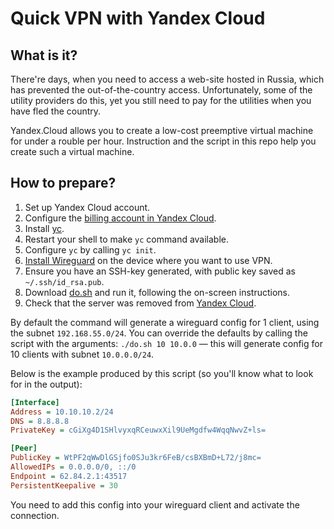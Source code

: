 # Quick VPN with Yandex Cloud

## What is it?

There're days, when you need to access a web-site hosted in Russia, which has prevented the out-of-the-country access.
Unfortunately, some of the utility providers do this, yet you still need to pay for the utilities when you have fled
the country.

Yandex.Cloud allows you to create a low-cost preemptive virtual machine for under a rouble per hour. Instruction and the
script in this repo help you create such a virtual machine.

## How to prepare?

1. Set up Yandex Cloud account.
2. Configure the [billing account in Yandex Cloud](https://console.cloud.yandex.ru/billing/create-account).
3. Install [yc](https://cloud.yandex.com/en/docs/cli/quickstart).
4. Restart your shell to make `yc` command available.
5. Configure `yc` by calling `yc init`.
6. [Install Wireguard](https://www.wireguard.com/install/) on the device where you want to use VPN.
7. Ensure you have an SSH-key generated, with public key saved as `~/.ssh/id_rsa.pub`.
8. Download [do.sh](./do.sh) and run it, following the on-screen instructions.
9. Check that the server was removed from [Yandex Cloud](https://console.cloud.yandex.ru/).

By default the command will generate a wireguard config for 1 client, using the
subnet `192.168.55.0/24`. You can override the defaults by calling the script
with the arguments: `./do.sh 10 10.0.0` — this will generate config for 10
clients with subnet `10.0.0.0/24`.

Below is the example produced by this script (so you'll know what to look for in
the output):

```ini
[Interface]
Address = 10.10.10.2/24
DNS = 8.8.8.8
PrivateKey = cGiXg4D1SHlvyxqRCeuwxXil9UeMgdfw4WqqNwvZ+ls=

[Peer]
PublicKey = WtPF2qWwDlGSjfo0SJu3kr6FeB/csBXBmD+L72/j8mc=
AllowedIPs = 0.0.0.0/0, ::/0
Endpoint = 62.84.2.1:43517
PersistentKeepalive = 30
```

You need to add this config into your wireguard client and activate the connection.

